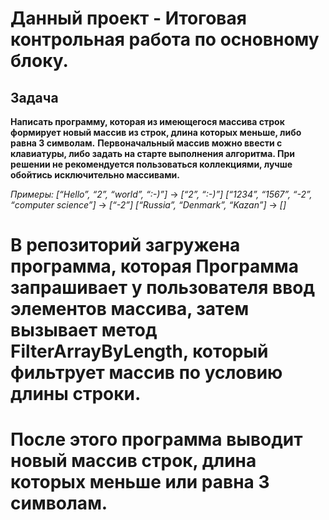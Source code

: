 # Данный проект - Итоговая контрольная работа по основному блоку.
## Задача

**Написать программу, которая из имеющегося массива строк формирует новый массив из строк, длина которых меньше, либо равна 3 символам.**
**Первоначальный массив можно ввести с клавиатуры, либо задать на старте выполнения алгоритма. При решении не рекомендуется пользоваться коллекциями, лучше обойтись исключительно массивами.**

*Примеры:*
*[“Hello”, “2”, “world”, “:-)”]* → *[“2”, “:-)”]* 
*[“1234”, “1567”, “-2”, “computer science”]* → *[“-2”]* 
*[“Russia”, “Denmark”, “Kazan”]* → *[]* 

# В репозиторий загружена программа, которая Программа запрашивает у пользователя ввод элементов массива, затем вызывает метод FilterArrayByLength, который фильтрует массив по условию длины строки. 
# После этого программа выводит новый массив строк, длина которых меньше или равна 3 символам.
